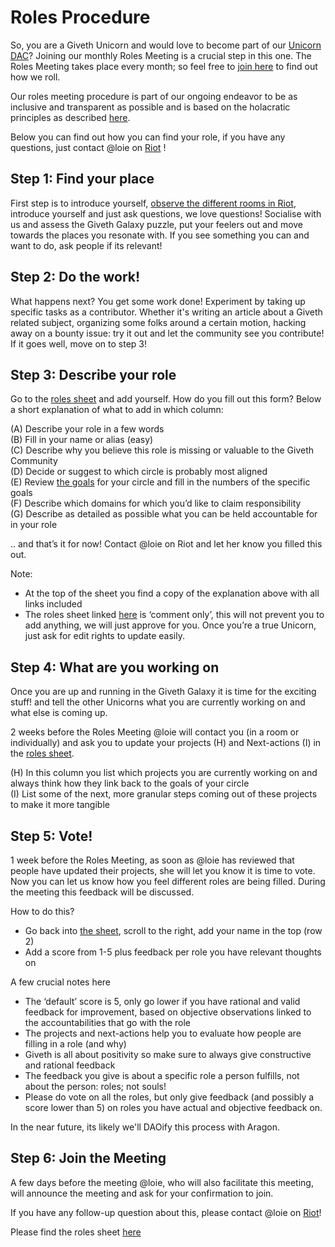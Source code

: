 # Roles Procedure

So, you are a Giveth Unicorn and would love to become part of our [Unicorn DAC](https://wiki.giveth.io/dac/unicorn-dac/)? Joining our monthly Roles Meeting is a crucial step in this one. The Roles Meeting takes place every month; so feel free to [join here](https://riot.im/app/#/room/#giveth-governance:matrix.org) to find out how we roll. 


Our roles meeting procedure is part of our ongoing endeavor to be as inclusive and transparent as possible and is based on the holacratic principles as described [here](https://blog.holacracy.org/writing-roles-accountabilities-in-holacracy-eb9d83e363bf).


Below you can find out how you can find your role, if you have any questions, just contact @loie on [Riot](http://join.giveth.io) !


## Step 1: Find your place

First step is to introduce yourself, [observe the different rooms in Riot](http://join.giveth.io), introduce yourself and just ask questions, we love questions! Socialise with us and assess the Giveth Galaxy puzzle, put your feelers out and move towards the places you resonate with. If you see something you can and want to do, ask people if its relevant!  

## Step 2: Do the work!

What happens next? You get some work done! Experiment by taking up specific tasks as a contributor. Whether it's writing an article about a Giveth related subject, organizing some folks around a certain motion, hacking away on a bounty issue: try it out and let the community see you contribute! If it goes well, move on to step 3!

## Step 3: Describe your role

Go to the [roles sheet](https://docs.google.com/spreadsheets/d/10yFmRviEoeUCg8GfWizHBtkFqU9kgm_OhmIj9Lt-ONU/edit?usp=sharing) and add yourself.
How do you fill out this form? Below a short explanation of what to add in which column:

(A) Describe your role in a few words <br>
(B) Fill in your name or alias (easy) <br>
(C) Describe why you believe this role is missing or valuable to the Giveth Community  <br>
(D) Decide or suggest to which circle is probably most aligned  <br>
(E) Review [the goals](https://docs.google.com/document/d/15bD4zWmNGseSehNMS2ZYVUcTGXKp3B-REFf8A-0B7Xs/edit?usp=sharing) for your circle and fill in the numbers of the specific goals  <br>
(F) Describe which domains for which you’d like to claim responsibility  <br>
(G) Describe as detailed as possible what you can be held accountable for in your role <br>


.. and that’s it for now! Contact @loie on Riot and let her know you filled this out.


Note:
- At the top of the sheet you find a copy of the explanation above with all links included
- The roles sheet linked [here](https://docs.google.com/spreadsheets/d/10yFmRviEoeUCg8GfWizHBtkFqU9kgm_OhmIj9Lt-ONU/edit?usp=sharing) is ‘comment only’, this will not prevent you to add anything, we will just approve for you. Once you’re a true Unicorn, just ask for edit rights to update easily.

## Step 4: What are you working on

Once you are up and running in the Giveth Galaxy it is time for the exciting stuff! and tell the other Unicorns what you are currently working on and what else is coming up.

2 weeks before the Roles Meeting @loie will contact you (in a room or individually) and ask you to update your projects (H) and Next-actions (I) in the [roles sheet](https://docs.google.com/spreadsheets/d/10yFmRviEoeUCg8GfWizHBtkFqU9kgm_OhmIj9Lt-ONU/edit?usp=sharing).

(H) In this column you list which projects you are currently working on and always think how they link back to the goals of your circle <br>
(I) List some of the next, more granular steps coming out of these projects to make it more tangible

## Step 5: Vote!

1 week before the Roles Meeting, as soon as @loie has reviewed that people have updated their projects, she will let you know it is time to vote. Now you can let us know how you feel different roles are being filled. During the meeting this feedback will be discussed.

How to do this?

- Go back into [the sheet](https://docs.google.com/spreadsheets/d/10yFmRviEoeUCg8GfWizHBtkFqU9kgm_OhmIj9Lt-ONU/edit?usp=sharing), scroll to the right, add your name in the top (row 2)
- Add a score from 1-5 plus feedback per role you have relevant thoughts on


A few crucial notes here

- The ‘default’ score is 5, only go lower if you have rational and valid feedback for improvement, based on objective observations linked to the accountabilities that go with the role
- The projects and next-actions help you to evaluate how people are filling in a role (and why)
- Giveth is all about positivity so make sure to always give constructive and rational feedback
- The feedback you give is about a specific role a person fulfills, not about the person: roles; not souls!
- Please do vote on all the roles, but only give feedback (and possibly a score lower than 5) on roles you have actual and objective feedback on.

In the near future, its likely we'll DAOify this process with Aragon.

## Step 6: Join the Meeting

A few days before the meeting @loie, who will also facilitate this meeting, will announce the meeting and ask for your confirmation to join.

If you have any follow-up question about this, please contact @loie on [Riot](http://join.giveth.io)!

Please find the roles sheet [here](https://docs.google.com/spreadsheets/d/e/2PACX-1vQh5zyZ8ga2xtovtYK-43jT_mIiK_tg1O6O599pbPEMaHopvmRpTzgECq8_YyKl-MzhgOQ7cf-N3STL/pubhtml?gid=1761564124&amp;single=true&amp;widget=true&amp;headers=false)
